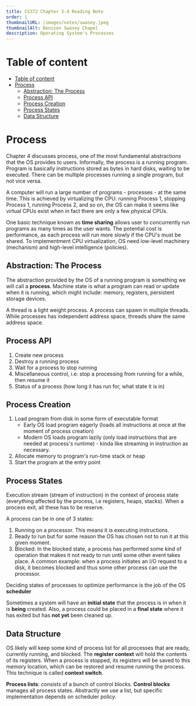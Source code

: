 ```yaml
---
title: CS372 Chapter 3-4 Reading Note
order: 1
thumbnailURL: /images/notes/swasey.jpeg
thumbnailAlt: Denison Swasey Chapel
description: Operating System's Processes
---
```


# Table of content

- [Table of content](#table-of-content)
- [Process](#process)
	- [Abstraction: The Process](#abstraction-the-process)
	- [Process API](#process-api)
	- [Process Creation](#process-creation)
	- [Process States](#process-states)
	- [Data Structure](#data-structure)

# Process

Chapter 4 discusses process, one of the most fundamental abstractions that the OS provides to users. Informally, the process is a running program. Program is basically instructions stored as bytes in hard disks, waiting to be executed. There can be multiple processes running a single program, but not vice versa.

A computer will run a large number of programs - processes - at the same time. This is achieved by virtualizing the CPU: running Process 1, stopping Process 1, running Process 2, and so on, the OS can make it seems like virtual CPUs exist when in fact there are only a few physical CPUs.

One basic technique known as **time sharing** allows user to concurrently run programs as many times as the user wants. The potential cost is performance, as each process will run more slowly if the CPU's must be shared. To implementment CPU virtualization, OS need low-level machinery (mechanism) and high-level intelligence (policies).

## Abstraction: The Process

The abstraction provided by the OS of a running program is something we will call a **process**. Machine state is what a program can read or update when it is running, which might include: memory, registers, persistent storage devices.

A thread is a light weight process. A process can spawn in multiple threads. While processes has independent address space, threads share the same address space.

## Process API

1. Create new process
2. Destroy a running process
3. Wait for a process to stop running
4. Miscellaneous control, i.e: stop a processing from running for a while, then resume it
5. Status of a process (how long it has run for, what state it is in)

## Process Creation

1. Load program from disk in some form of executable format
   - Early OS load program eagerly (loads all instructions at once at the moment of process creation)
   - Modern OS loads program lazily (only load instructions that are needed at process's runtime) - kinda like streaming in instruction as necessary.
2. Allocate memory to program's run-time stack or heap
3. Start the program at the entry point

## Process States

Execution stream (stream of instruction) in the context of process state (everything affected by the process, i.e registers, heaps, stacks). When a process exit, all these has to be reserve.

A process can be in one of 3 states:

1. Running on a processor. This means it is executing instructions.
2. Ready to run but for some reason the OS has chosen not to run it at this given moment.
3. Blocked: In the blocked state, a process has performed some kind of operation that makes it not ready to run until some other event takes place. A common example: when a process initiates an I/O request to a disk, it becomes blocked and thus some other process can use the processor.

Deciding states of processes to optimize performance is the job of the OS **scheduler**

Sometimes a system will have an **initial state** that the process is in when it is **being** created. Also, a process could be placed in a **final state** where it has exited but has **not yet** been cleaned up.

## Data Structure

OS likely will keep some kind of process list for all processes that are ready, currently running, and blocked. The **register context** will hold the contents of its registers. When a process is stopped, its registers will be saved to this memory location, which can be restored and resume running the process. This technique is called **context switch**.

**Process lists**: consists of a bunch of control blocks. **Control blocks** manages all process states. Abstractly we use a list, but specific implementation depends on scheduler policy.
